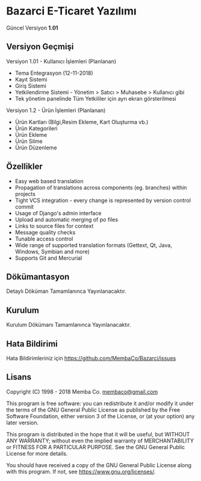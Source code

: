 Bazarci E-Ticaret Yazılımı
=======
Güncel Versiyon **1.01**

Versiyon Geçmişi
--------
Versiyon 1.01 - Kullanıcı İşlemleri (Planlanan)
- Tema Entegrasyon (12-11-2018)
- Kayıt Sistemi
- Giriş Sistemi
- Yetkilendirme Sistemi - Yönetim > Satıcı > Muhasebe > Kullanıcı gibi
- Tek yönetim panelinde Tüm Yetkililer için ayrı ekran görsterilmesi

Versiyon 1.2 - Ürün İşlemleri (Planlanan)
- Ürün Kartları (Bilgi,Resim Ekleme, Kart Oluşturma vb.)
- Ürün Kategorileri
- Ürün Ekleme
- Ürün Silme
- Ürün Düzenleme


Özellikler
--------

* Easy web based translation
* Propagation of translations across components (eg. branches) within projects
* Tight VCS integration - every change is represented by version control commit
* Usage of Django's admin interface
* Upload and automatic merging of po files
* Links to source files for context
* Message quality checks
* Tunable access control
* Wide range of supported translation formats (Gettext, Qt, Java, Windows, Symbian and more)
* Supports Git and Mercurial

Dökümantasyon
-------------

Detaylı Döküman Tamamlanınca Yayınlanacaktır.

Kurulum
------------

Kurulum Dökümanı Tamamlanınca Yayınlanacaktır.


Hata Bildirimi
----

Hata Bildirimleriniz için 
https://github.com/MembaCo/Bazarci/issues

Lisans
-------

Copyright (C) 1998 - 2018 Memba Co. membaco@gmail.com

This program is free software: you can redistribute it and/or modify it under
the terms of the GNU General Public License as published by the Free Software
Foundation, either version 3 of the License, or (at your option) any later
version.

This program is distributed in the hope that it will be useful, but WITHOUT ANY
WARRANTY; without even the implied warranty of MERCHANTABILITY or FITNESS FOR A
PARTICULAR PURPOSE. See the GNU General Public License for more details.

You should have received a copy of the GNU General Public License along with
this program. If not, see https://www.gnu.org/licenses/.